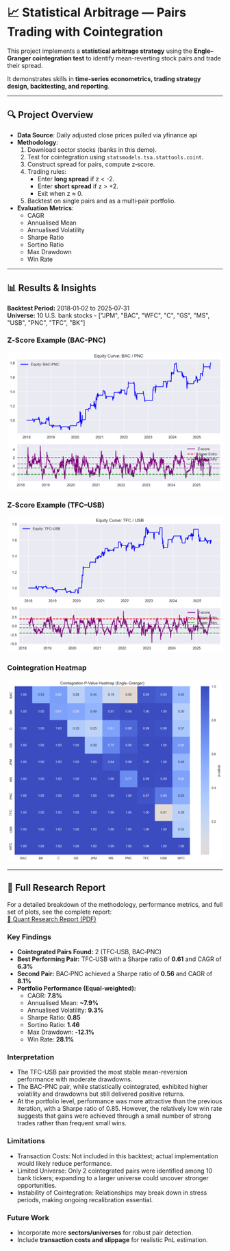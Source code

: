 # 📈 Statistical Arbitrage — Pairs Trading with Cointegration

This project implements a **statistical arbitrage strategy** using the **Engle–Granger cointegration test** to identify mean-reverting stock pairs and trade their spread.  

It demonstrates skills in **time-series econometrics, trading strategy design, backtesting, and reporting**.

---

## 🔍 Project Overview

- **Data Source**: Daily adjusted close prices pulled via yfinance api
- **Methodology**:
  1. Download sector stocks (banks in this demo).
  2. Test for cointegration using `statsmodels.tsa.stattools.coint`.
  3. Construct spread for pairs, compute z‑score.
  4. Trading rules:
     - Enter **long spread** if z < -2.
     - Enter **short spread** if z > +2.
     - Exit when z ≈ 0.
  5. Backtest on single pairs and as a multi‑pair portfolio.
- **Evaluation Metrics**:
  - CAGR
  - Annualised Mean
  - Annualised Volatility
  - Sharpe Ratio
  - Sortino Ratio
  - Max Drawdown
  - Win Rate

---

## 📊 Results & Insights

**Backtest Period:** 2018‑01‑02 to 2025‑07‑31  
**Universe:** 10 U.S. bank stocks - ["JPM", "BAC", "WFC", "C", "GS", "MS", "USB", "PNC", "TFC", "BK"] 

### Z‑Score Example (BAC-PNC)
![Z-Score](images/equity_and_zscore_BAC_PNC.png)

### Z‑Score Example (TFC–USB)
![Z-Score](images/equity_and_zscore_TFC_USB.png)

### Cointegration Heatmap
![Heatmap](images/heatmap_new.png)

---

## 📑 Full Research Report
For a detailed breakdown of the methodology, performance metrics, and full set of plots, see the complete report:  
[📄 Quant Research Report (PDF)](Quant_Research_Report.pdf)
### Key Findings
- **Cointegrated Pairs Found:** 2 (TFC‑USB, BAC‑PNC)  
- **Best Performing Pair:** TFC‑USB with a Sharpe ratio of **0.61** and CAGR of **6.3%**  
- **Second Pair:** BAC‑PNC achieved a Sharpe ratio of **0.56** and CAGR of **8.1%**
- **Portfolio Performance (Equal‑weighted):**
  - CAGR: **7.8%**
  - Annualised Mean: **~7.9%**
  - Annualised Volatility: **9.3%**
  - Sharpe Ratio: **0.85**
  - Sortino Ratio: **1.46**
  - Max Drawdown: **‑12.1%**
  - Win Rate: **28.1%**


### Interpretation
- The TFC-USB pair provided the most stable mean-reversion performance with moderate drawdowns.
- The BAC-PNC pair, while statistically cointegrated, exhibited higher volatility and drawdowns but still delivered positive returns.
- At the portfolio level, performance was more attractive than the previous iteration, with a Sharpe ratio of 0.85. However, the relatively low win rate suggests that gains were achieved through a small number of strong trades rather than frequent small wins.


### Limitations
- Transaction Costs: Not included in this backtest; actual implementation would likely reduce performance.
- Limited Universe: Only 2 cointegrated pairs were identified among 10 bank tickers; expanding to a larger universe could uncover stronger opportunities.
- Instability of Cointegration: Relationships may break down in stress periods, making ongoing recalibration essential.

### Future Work
- Incorporate more **sectors/universes** for robust pair detection.    
- Include **transaction costs and slippage** for realistic PnL estimation.

